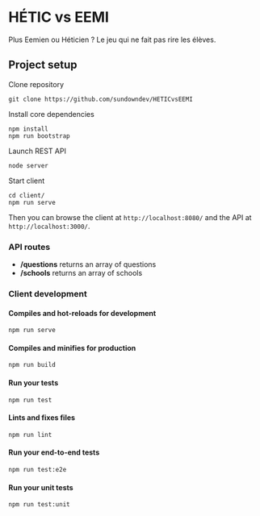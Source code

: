 # HÉTIC vs EEMI

Plus Eemien ou Héticien ? Le jeu qui ne fait pas rire les élèves.

## Project setup

Clone repository

```
git clone https://github.com/sundowndev/HETICvsEEMI
```

Install core dependencies

```
npm install
npm run bootstrap
```

Launch REST API

```
node server
```

Start client

```
cd client/
npm run serve
```

Then you can browse the client at `http://localhost:8080/` and the API at `http://localhost:3000/`.

### API routes

- **/questions** returns an array of questions
- **/schools** returns an array of schools

### Client development

#### Compiles and hot-reloads for development
```
npm run serve
```

#### Compiles and minifies for production
```
npm run build
```

#### Run your tests
```
npm run test
```

#### Lints and fixes files
```
npm run lint
```

#### Run your end-to-end tests
```
npm run test:e2e
```

#### Run your unit tests
```
npm run test:unit
```
